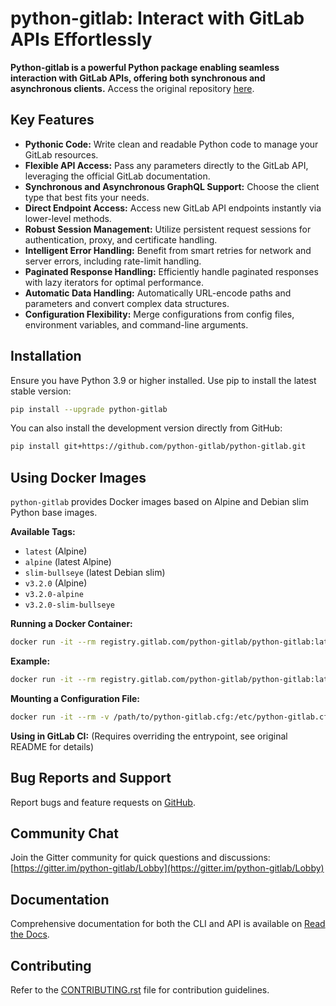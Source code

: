 # python-gitlab: Interact with GitLab APIs Effortlessly

**Python-gitlab is a powerful Python package enabling seamless interaction with GitLab APIs, offering both synchronous and asynchronous clients.**  Access the original repository [here](https://github.com/python-gitlab/python-gitlab).

## Key Features

*   **Pythonic Code:** Write clean and readable Python code to manage your GitLab resources.
*   **Flexible API Access:** Pass any parameters directly to the GitLab API, leveraging the official GitLab documentation.
*   **Synchronous and Asynchronous GraphQL Support:** Choose the client type that best fits your needs.
*   **Direct Endpoint Access:** Access new GitLab API endpoints instantly via lower-level methods.
*   **Robust Session Management:** Utilize persistent request sessions for authentication, proxy, and certificate handling.
*   **Intelligent Error Handling:** Benefit from smart retries for network and server errors, including rate-limit handling.
*   **Paginated Response Handling:** Efficiently handle paginated responses with lazy iterators for optimal performance.
*   **Automatic Data Handling:** Automatically URL-encode paths and parameters and convert complex data structures.
*   **Configuration Flexibility:** Merge configurations from config files, environment variables, and command-line arguments.

## Installation

Ensure you have Python 3.9 or higher installed.  Use pip to install the latest stable version:

```bash
pip install --upgrade python-gitlab
```

You can also install the development version directly from GitHub:

```bash
pip install git+https://github.com/python-gitlab/python-gitlab.git
```

## Using Docker Images

`python-gitlab` provides Docker images based on Alpine and Debian slim Python base images.

**Available Tags:**

*   `latest` (Alpine)
*   `alpine` (latest Alpine)
*   `slim-bullseye` (latest Debian slim)
*   `v3.2.0` (Alpine)
*   `v3.2.0-alpine`
*   `v3.2.0-slim-bullseye`

**Running a Docker Container:**

```bash
docker run -it --rm registry.gitlab.com/python-gitlab/python-gitlab:latest <command> ...
```

**Example:**

```bash
docker run -it --rm registry.gitlab.com/python-gitlab/python-gitlab:latest project get --id gitlab-org/gitlab
```

**Mounting a Configuration File:**

```bash
docker run -it --rm -v /path/to/python-gitlab.cfg:/etc/python-gitlab.cfg registry.gitlab.com/python-gitlab/python-gitlab:latest <command> ...
```

**Using in GitLab CI:**  (Requires overriding the entrypoint, see original README for details)

## Bug Reports and Support

Report bugs and feature requests on [GitHub](https://github.com/python-gitlab/python-gitlab/issues).

## Community Chat

Join the Gitter community for quick questions and discussions: [https://gitter.im/python-gitlab/Lobby](https://gitter.im/python-gitlab/Lobby)

## Documentation

Comprehensive documentation for both the CLI and API is available on [Read the Docs](http://python-gitlab.readthedocs.org/en/stable/).

## Contributing

Refer to the [CONTRIBUTING.rst](https://github.com/python-gitlab/python-gitlab/blob/main/CONTRIBUTING.rst) file for contribution guidelines.